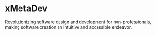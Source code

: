 # xMetaDev
Revolutionizing software design and development for non-professionals, making software creation an intuitive and accessible endeavor.
